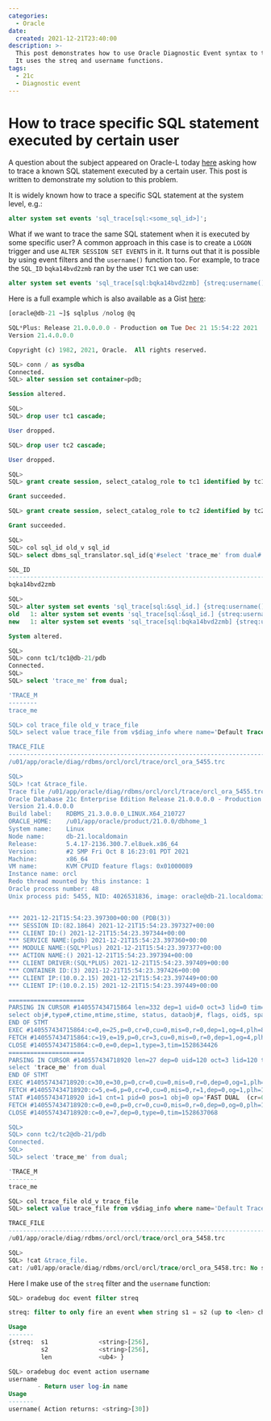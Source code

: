```yaml
---
categories:
  - Oracle
date:
  created: 2021-12-21T23:40:00
description: >-
  This post demonstrates how to use Oracle Diagnostic Event syntax to trace an SQL statement executed by a certain user.
  It uses the streq and username functions.
tags:
  - 21c
  - Diagnostic event
---
```


# How to trace specific SQL statement executed by certain user

A question about the subject appeared on Oracle-L today [here](https://www.freelists.org/post/oracle-l/sql-trace-filtering) asking how to trace a known SQL statement executed by a certain user.
This post is written to demonstrate my solution to this problem.

<!-- more -->

It is widely known how to trace a specific SQL statement at the system level, e.g.:

```sql
alter system set events 'sql_trace[sql:<some_sql_id>]';
```

What if we want to trace the same SQL statement when it is executed by some specific user?
A common approach in this case is to create a `LOGON` trigger and use `ALTER SESSION SET EVENTS` in it.
It turns out that it is possible by using event filters and the `username()` function too.
For example, to trace the `SQL_ID` `bqka14bvd2zmb` ran by the user `TC1` we can use:

```sql
alter system set events 'sql_trace[sql:bqka14bvd2zmb] {streq:username(),"TC1"}';
```

Here is a full example which is also available as a Gist [here](https://gist.github.com/mvelikikh/27a488e9104e63a55261c480b70a86f6):

```sql
[oracle@db-21 ~]$ sqlplus /nolog @q

SQL*Plus: Release 21.0.0.0.0 - Production on Tue Dec 21 15:54:22 2021
Version 21.4.0.0.0

Copyright (c) 1982, 2021, Oracle.  All rights reserved.

SQL> conn / as sysdba
Connected.
SQL> alter session set container=pdb;

Session altered.

SQL>
SQL> drop user tc1 cascade;

User dropped.

SQL> drop user tc2 cascade;

User dropped.

SQL>
SQL> grant create session, select_catalog_role to tc1 identified by tc1;

Grant succeeded.

SQL> grant create session, select_catalog_role to tc2 identified by tc2;

Grant succeeded.

SQL>
SQL> col sql_id old_v sql_id
SQL> select dbms_sql_translator.sql_id(q'#select 'trace_me' from dual#') sql_id from dual;

SQL_ID
--------------------------------------------------------------------------------
bqka14bvd2zmb

SQL>
SQL> alter system set events 'sql_trace[sql:&sql_id.] {streq:username(),"TC1"}';
old   1: alter system set events 'sql_trace[sql:&sql_id.] {streq:username(),"TC1"}'
new   1: alter system set events 'sql_trace[sql:bqka14bvd2zmb] {streq:username(),"TC1"}'

System altered.

SQL>
SQL> conn tc1/tc1@db-21/pdb
Connected.
SQL>
SQL> select 'trace_me' from dual;

'TRACE_M
--------
trace_me

SQL> col trace_file old_v trace_file
SQL> select value trace_file from v$diag_info where name='Default Trace File';

TRACE_FILE
--------------------------------------------------------------------------------
/u01/app/oracle/diag/rdbms/orcl/orcl/trace/orcl_ora_5455.trc

SQL>
SQL> !cat &trace_file.
Trace file /u01/app/oracle/diag/rdbms/orcl/orcl/trace/orcl_ora_5455.trc
Oracle Database 21c Enterprise Edition Release 21.0.0.0.0 - Production
Version 21.4.0.0.0
Build label:    RDBMS_21.3.0.0.0_LINUX.X64_210727
ORACLE_HOME:    /u01/app/oracle/product/21.0.0/dbhome_1
System name:    Linux
Node name:      db-21.localdomain
Release:        5.4.17-2136.300.7.el8uek.x86_64
Version:        #2 SMP Fri Oct 8 16:23:01 PDT 2021
Machine:        x86_64
VM name:        KVM CPUID feature flags: 0x01000089
Instance name: orcl
Redo thread mounted by this instance: 1
Oracle process number: 48
Unix process pid: 5455, NID: 4026531836, image: oracle@db-21.localdomain


*** 2021-12-21T15:54:23.397300+00:00 (PDB(3))
*** SESSION ID:(82.1864) 2021-12-21T15:54:23.397327+00:00
*** CLIENT ID:() 2021-12-21T15:54:23.397344+00:00
*** SERVICE NAME:(pdb) 2021-12-21T15:54:23.397360+00:00
*** MODULE NAME:(SQL*Plus) 2021-12-21T15:54:23.397377+00:00
*** ACTION NAME:() 2021-12-21T15:54:23.397394+00:00
*** CLIENT DRIVER:(SQL*PLUS) 2021-12-21T15:54:23.397409+00:00
*** CONTAINER ID:(3) 2021-12-21T15:54:23.397426+00:00
*** CLIENT IP:(10.0.2.15) 2021-12-21T15:54:23.397449+00:00
*** CLIENT IP:(10.0.2.15) 2021-12-21T15:54:23.397449+00:00

=====================
PARSING IN CURSOR #140557434715864 len=332 dep=1 uid=0 oct=3 lid=0 tim=1528633612 hv=2698389488 ad='85cb8630' sqlid='acmvv4fhdc9zh'
select obj#,type#,ctime,mtime,stime, status, dataobj#, flags, oid$, spare1, spare2, spare3, signature, spare7, spare8, spare9, nvl(dflcollid, 16382), creappid, creverid, modappid, modverid, crepatchid, modpatchid from obj$ where owner#=:1 and name=:2 and namespace=:3 and remoteowner is null and linkname is null and subname is null
END OF STMT
EXEC #140557434715864:c=0,e=25,p=0,cr=0,cu=0,mis=0,r=0,dep=1,og=4,plh=813480514,tim=1528633611
FETCH #140557434715864:c=19,e=19,p=0,cr=3,cu=0,mis=0,r=0,dep=1,og=4,plh=813480514,tim=1528634393
CLOSE #140557434715864:c=0,e=0,dep=1,type=3,tim=1528634426
=====================
PARSING IN CURSOR #140557434718920 len=27 dep=0 uid=120 oct=3 lid=120 tim=1528635472 hv=4140924523 ad='7aa8feb0' sqlid='bqka14bvd2zmb'
select 'trace_me' from dual
END OF STMT
EXEC #140557434718920:c=30,e=30,p=0,cr=0,cu=0,mis=0,r=0,dep=0,og=1,plh=1388734953,tim=1528635471
FETCH #140557434718920:c=5,e=6,p=0,cr=0,cu=0,mis=0,r=1,dep=0,og=1,plh=1388734953,tim=1528635612
STAT #140557434718920 id=1 cnt=1 pid=0 pos=1 obj=0 op='FAST DUAL  (cr=0 pr=0 pw=0 str=1 time=1 us cost=2 size=0 card=1)'
FETCH #140557434718920:c=0,e=0,p=0,cr=0,cu=0,mis=0,r=0,dep=0,og=0,plh=1388734953,tim=1528636086
CLOSE #140557434718920:c=0,e=7,dep=0,type=0,tim=1528637068

SQL>
SQL> conn tc2/tc2@db-21/pdb
Connected.
SQL>
SQL> select 'trace_me' from dual;

'TRACE_M
--------
trace_me

SQL> col trace_file old_v trace_file
SQL> select value trace_file from v$diag_info where name='Default Trace File';

TRACE_FILE
--------------------------------------------------------------------------------
/u01/app/oracle/diag/rdbms/orcl/orcl/trace/orcl_ora_5458.trc

SQL>
SQL> !cat &trace_file.
cat: /u01/app/oracle/diag/rdbms/orcl/orcl/trace/orcl_ora_5458.trc: No such file or directory
```

Here I make use of the `streq` filter and the `username` function:

```sql
SQL> oradebug doc event filter streq

streq: filter to only fire an event when string s1 = s2 (up to <len> characters)

Usage
-------
{streq:  s1              <string>[256],
         s2              <string>[256],
         len             <ub4> }

SQL> oradebug doc event action username
username
        - Return user log-in name
Usage
-------
username( Action returns: <string>[30])
```
